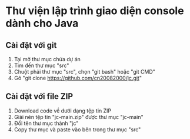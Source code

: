 # Thư viện lập trình giao diện console dành cho Java

## Cài đặt với git
1. Tại mở thư mục chứa dự án 
2. Tìm đến thư mục "src"
3. Chuột phải thư mục "src", chọn "git bash" hoặc "git CMD"
4. Gõ "git clone https://github.com/cn20082000/jc.git"

## Cài đặt với file ZIP
1. Download code về dưới dạng tệp tin ZIP
2. Giải nén tệp tin "jc-main.zip" được thư mục "jc-main"
3. Đổi tên thư mục thành "jc"
4. Copy thư mục và paste vào bên trong thư mục "src"

